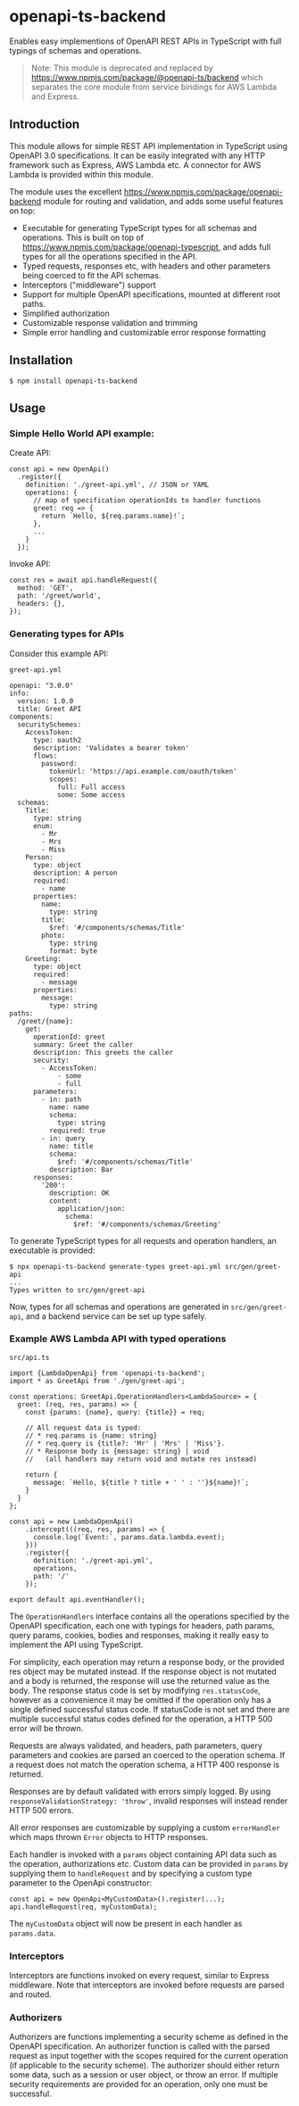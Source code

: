 # openapi-ts-backend
Enables easy implementions of OpenAPI REST APIs in TypeScript with full typings of schemas and operations.

> Note: This module is deprecated and replaced by https://www.npmjs.com/package/@openapi-ts/backend which separates the core module from service bindings for AWS Lambda and Express.

## Introduction
This module allows for simple REST API implementation in TypeScript using OpenAPI 3.0 specifications. It can be easily integrated with any HTTP framework such as Express, AWS Lambda etc. 
A connector for AWS Lambda is provided within this module.

The module uses the excellent https://www.npmjs.com/package/openapi-backend module for routing and validation, and adds some useful features on top:

* Executable for generating TypeScript types for all schemas and operations. This is built on top of https://www.npmjs.com/package/openapi-typescript, and adds full types for all the operations specified in the API.
* Typed requests, responses etc, with headers and other parameters being coerced to fit the API schemas.
* Interceptors ("middleware") support
* Support for multiple OpenAPI specifications, mounted at different root paths.
* Simplified authorization
* Customizable response validation and trimming
* Simple error handling and customizable error response formatting

## Installation

```
$ npm install openapi-ts-backend
```

## Usage

### Simple Hello World API example:

Create API:
```
const api = new OpenApi()
  .register({
    definition: './greet-api.yml', // JSON or YAML
    operations: {
      // map of specification operationIds to handler functions
      greet: req => {
        return `Hello, ${req.params.name}!`;
      }, 
      ... 
    }
  });
```
Invoke API:
```
const res = await api.handleRequest({
  method: 'GET',
  path: '/greet/world',
  headers: {},
});
```

### Generating types for APIs

Consider this example API:

`greet-api.yml`
```
openapi: "3.0.0"
info:
  version: 1.0.0
  title: Greet API
components:
  securitySchemes:
    AccessToken:
      type: oauth2
      description: 'Validates a bearer token'
      flows:
        password:
          tokenUrl: 'https://api.example.com/oauth/token'
          scopes:
            full: Full access
            some: Some access
  schemas:
    Title:
      type: string
      enum:
        - Mr
        - Mrs
        - Miss
    Person:
      type: object
      description: A person
      required:
        - name
      properties:
        name:
          type: string
        title:
          $ref: '#/components/schemas/Title'
        photo:
          type: string
          format: byte
    Greeting:
      type: object
      required:
        - message
      properties:
        message:
          type: string
paths:
  /greet/{name}:
    get:
      operationId: greet
      summary: Greet the caller
      description: This greets the caller
      security:
        - AccessToken:
            - some
            - full
      parameters:
        - in: path
          name: name
          schema:
            type: string
          required: true
        - in: query
          name: title
          schema:
            $ref: '#/components/schemas/Title'
          description: Bar
      responses:
        '200':
          description: OK
          content:
            application/json:
              schema:
                $ref: '#/components/schemas/Greeting'
```

To generate TypeScript types for all requests and operation handlers, an executable is provided:
```
$ npx openapi-ts-backend generate-types greet-api.yml src/gen/greet-api
...
Types written to src/gen/greet-api
```

Now, types for all schemas and operations are generated in `src/gen/greet-api`, and a backend service can be set up type safely. 

### Example AWS Lambda API with typed operations

`src/api.ts`
```
import {LambdaOpenApi} from 'openapi-ts-backend';
import * as GreetApi from './gen/greet-api';

const operations: GreetApi.OperationHandlers<LambdaSource> = {
  greet: (req, res, params) => {
    const {params: {name}, query: {title}} = req; 

    // All request data is typed:
    // * req.params is {name: string}
    // * req.query is {title?: 'Mr' | 'Mrs' | 'Miss'}.
    // * Response body is {message: string} | void
    //   (all handlers may return void and mutate res instead)

    return {
      message: `Hello, ${title ? title + ' ' : ''}${name}!`;
    }
  }
};

const api = new LambdaOpenApi()
    .intercept(((req, res, params) => {
      console.log(`Event:`, params.data.lambda.event);
    }))
    .register({
      definition: './greet-api.yml',
      operations,
      path: '/'
    });
    
export default api.eventHandler();
```

The `OperationHandlers` interface contains all the operations specified by the OpenAPI specification, each one with typings for headers, path params, query params, cookies, bodies and responses, making it really easy to implement the API using TypeScript.

For simplicity, each operation may return a response body, or the provided res object may be mutated instead.
If the response object is not mutated and a body is returned, the response will use the returned value as the body.
The response status code is set by modifying `res.statusCode`, however as a convenience it may be omitted if the operation
only has a single defined successful status code. If statusCode is not set and there are multiple
successful status codes defined for the operation, a HTTP 500 error will be thrown.

Requests are always validated, and headers, path parameters, query parameters and cookies are parsed an coerced to 
the operation schema. If a request does not match the operation schema, a HTTP 400 response is
returned.

Responses are by default validated with errors simply logged. 
By using `responseValidationStrategy: 'throw'`, invalid responses will instead render HTTP 500 errors.

All error responses are customizable by supplying a custom `errorHandler` which maps thrown `Error` objects
to HTTP responses.

Each handler is invoked with a `params` object containing API data such as the operation,
authorizations etc. Custom data can be provided in `params` by supplying them to `handleRequest` and by specifying a custom
type parameter to the OpenApi constructor:

```
const api = new OpenApi<MyCustomData>().register(...);
api.handleRequest(req, myCustomData);
```

The `myCustomData` object will now be present in each handler as `params.data`.

### Interceptors

Interceptors are functions invoked on every request, similar to Express middleware.
Note that interceptors are invoked before requests are parsed and routed.

### Authorizers

Authorizers are functions implementing a security scheme as defined in the OpenAPI specification.
An authorizer function is called with the parsed request as input together with the scopes required
for the current operation (if applicable to the security scheme). The authorizer should either return some data,
such as a session or user object, or throw an error. If multiple security requirements are provided for an operation, 
only one must be successful.

